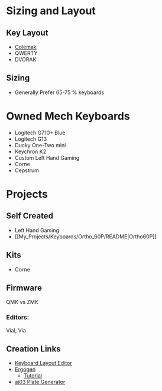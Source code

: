 # Sizing and Layout
## Key Layout
- [Colemak](https://colemakmods.github.io/mod-dh/)
- QWERTY
- DVORAK

## Sizing
- Generally Prefer 65-75 % keyboards

# Owned Mech Keyboards
- Logitech G710+ Blue
- Logitech G13
- Ducky One-Two mini
- Keychron K2
- Custom Left Hand Gaming
- Corne
- Cepstrum

# Projects
## Self Created
- Left Hand Gaming
- [[My_Projects/Keyboards/Ortho_60P/README|Ortho60P]]

## Kits
- Corne

## Firmware
QMK vs ZMK

### Editors:
Vial, Via

## Creation Links
- [Keyboard Layout Editor](http://www.keyboard-layout-editor.com)
- [Ergogen](https://ergogen.cache.works)
	- [Tutorial](https://flatfootfox.com/ergogen-part2-outlines/)
- [ai03 Plate Generator](https://kbplate.ai03.com)